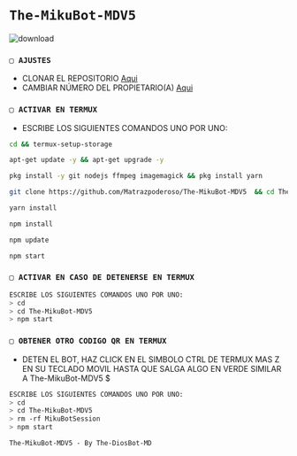 # `The-MikuBot-MDV5` 
![download](https://github.com/user-attachments/assets/518171be-dd71-4ca3-96cc-76f1cb7479dd)


### `▢ AJUSTES`
- CLONAR EL REPOSITORIO [Aqui](https://github.com/The-DiosBot-MD/The-MikuBot-MDV5/fork)
- CAMBIAR NÚMERO DEL PROPIETARIO(A) [Aqui](https://github.com/The-DiosBot-MD/The-MikuBot-MDV5/blob/master/config.js)
  

### `▢ ACTIVAR EN TERMUX` 
- ESCRIBE LOS SIGUIENTES COMANDOS UNO POR UNO:
```bash
cd && termux-setup-storage
```

```bash
apt-get update -y && apt-get upgrade -y
```

```bash
pkg install -y git nodejs ffmpeg imagemagick && pkg install yarn 
```

```bash
git clone https://github.com/Matrazpoderoso/The-MikuBot-MDV5  && cd The-MikuBot-MDV5
```

```bash
yarn install
```

```bash
npm install
```

```bash
npm update
```

```bash
npm start
```

### `▢ ACTIVAR EN CASO DE DETENERSE EN TERMUX`
```bash
ESCRIBE LOS SIGUIENTES COMANDOS UNO POR UNO:
> cd 
> cd The-MikuBot-MDV5
> npm start
```

### `▢ OBTENER OTRO CODIGO QR EN TERMUX`
- DETEN EL BOT, HAZ CLICK EN EL SIMBOLO CTRL DE TERMUX MAS Z EN SU TECLADO MOVIL HASTA QUE SALGA ALGO EN VERDE SIMILAR A The-MikuBot-MDV5 $  
```bash
ESCRIBE LOS SIGUIENTES COMANDOS UNO POR UNO:
> cd 
> cd The-MikuBot-MDV5
> rm -rf MikuBotSession
> npm start
```

`The-MikuBot-MDV5 - By The-DiosBot-MD`
